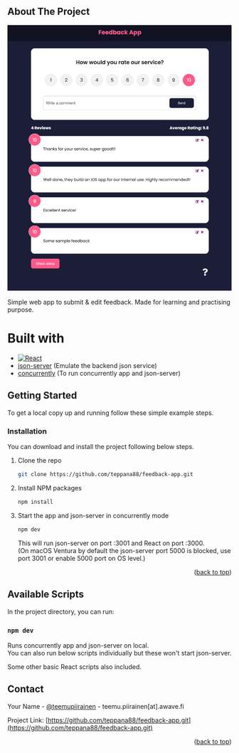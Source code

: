 <!-- ABOUT THE PROJECT -->

## About The Project

[![Feedback App Screen Shot][product-screenshot]](https://awave.fi)

Simple web app to submit & edit feedback. Made for learning and practising purpose.

# Built with

- [![React][react.js]][react-url]
- [json-server][json-server-url] (Emulate the backend json service)
- [concurrently][concurrently-url] (To run concurrently app and json-server)

<!-- GETTING STARTED -->

## Getting Started

To get a local copy up and running follow these simple example steps.

### Installation

You can download and install the project following below steps.

1. Clone the repo
   ```sh
   git clone https://github.com/teppana88/feedback-app.git
   ```
2. Install NPM packages
   ```sh
   npm install
   ```
3. Start the app and json-server in concurrently mode
   ```js
   npm dev
   ```
   This will run json-server on port :3001 and React on port :3000.\
   (On macOS Ventura by default the json-server port 5000 is blocked, use port 3001 or enable 5000 port on OS level.)

<p align="right">(<a href="#readme-top">back to top</a>)</p>

## Available Scripts

In the project directory, you can run:

### `npm dev`

Runs concurrently app and json-server on local.\
You can also run below scripts individually but these won't start json-server.

Some other basic React scripts also included.

<!-- CONTACT -->

## Contact

Your Name - [@teemupiirainen](https://twitter.com/teemupiirainen) - teemu.piirainen[at].awave.fi

Project Link: [https://github.com/teppana88/feedback-app.git](https://github.com/teppana88/feedback-app.git)

<p align="right">(<a href="#readme-top">back to top</a>)</p>

<!-- MARKDOWN LINKS & IMAGES -->
<!-- https://www.markdownguide.org/basic-syntax/#reference-style-links -->

[react.js]: https://img.shields.io/badge/React-20232A?style=for-the-badge&logo=react&logoColor=61DAFB
[react-url]: https://reactjs.org/
[concurrently-url]: https://www.npmjs.com/package/concurrently
[json-server-url]: https://www.npmjs.com/package/json-server
[product-screenshot]: public/Feedback-app.png
